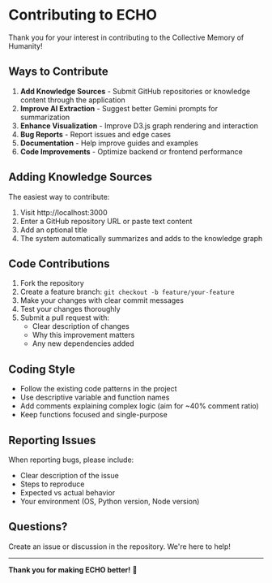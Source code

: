 # Contributing to ECHO

Thank you for your interest in contributing to the Collective Memory of Humanity!

## Ways to Contribute

1. **Add Knowledge Sources** - Submit GitHub repositories or knowledge content through the application
2. **Improve AI Extraction** - Suggest better Gemini prompts for summarization
3. **Enhance Visualization** - Improve D3.js graph rendering and interaction
4. **Bug Reports** - Report issues and edge cases
5. **Documentation** - Help improve guides and examples
6. **Code Improvements** - Optimize backend or frontend performance

## Adding Knowledge Sources

The easiest way to contribute:

1. Visit http://localhost:3000
2. Enter a GitHub repository URL or paste text content
3. Add an optional title
4. The system automatically summarizes and adds to the knowledge graph

## Code Contributions

1. Fork the repository
2. Create a feature branch: `git checkout -b feature/your-feature`
3. Make your changes with clear commit messages
4. Test your changes thoroughly
5. Submit a pull request with:
   - Clear description of changes
   - Why this improvement matters
   - Any new dependencies added

## Coding Style

- Follow the existing code patterns in the project
- Use descriptive variable and function names
- Add comments explaining complex logic (aim for ~40% comment ratio)
- Keep functions focused and single-purpose

## Reporting Issues

When reporting bugs, please include:
- Clear description of the issue
- Steps to reproduce
- Expected vs actual behavior
- Your environment (OS, Python version, Node version)

## Questions?

Create an issue or discussion in the repository. We're here to help!

---

**Thank you for making ECHO better!** 💜
